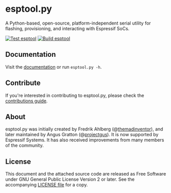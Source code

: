 # esptool.py

A Python-based, open-source, platform-independent serial utility for flashing, provisioning, and interacting with Espressif SoCs.

[![Test esptool](https://github.com/jason2866/esptool/actions/workflows/test_esptool.yml/badge.svg?branch=main_work)](https://github.com/jason2866/esptool/actions/workflows/test_esptool.yml) [![Build esptool](https://github.com/jason2866/esptool/actions/workflows/build_esptool.yml/badge.svg?branch=main_work)](https://github.com/jason2866/esptool/actions/workflows/build_esptool.yml)

## Documentation

Visit the [documentation](https://docs.espressif.com/projects/esptool/) or run `esptool.py -h`.

## Contribute

If you're interested in contributing to esptool.py, please check the [contributions guide](https://docs.espressif.com/projects/esptool/en/latest/contributing.html).

## About

esptool.py was initially created by Fredrik Ahlberg (@[themadinventor](https://github.com/themadinventor/)), and later maintained by Angus Gratton (@[projectgus](https://github.com/projectgus/)). It is now supported by Espressif Systems. It has also received improvements from many members of the community.

## License

This document and the attached source code are released as Free Software under GNU General Public License Version 2 or later. See the accompanying [LICENSE file](https://github.com/espressif/esptool/blob/master/LICENSE) for a copy.
